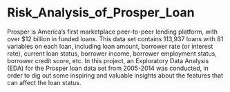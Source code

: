 # Risk_Analysis_of_Prosper_Loan
Prosper is America’s first marketplace peer-to-peer lending platform, with over $12 billion in funded loans. This data set contains 113,937 loans with 81 variables on each loan, including loan amount, borrower rate (or interest rate), current loan  status, borrower income, borrower employment status, borrower credit score, etc.
In this project, an Exploratory Data Analysis (EDA) for the Prosper loan data set from 2005-2014  was conducted, in order to dig out some inspiring and valuable insights about the features that can affect the loan status. 

